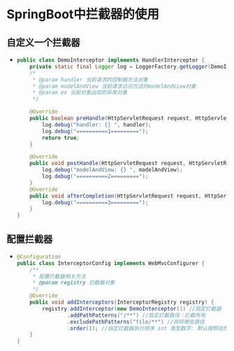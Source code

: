 # SpringBoot中拦截器的使用

## 自定义一个拦截器

* ```java
  public class DemoInterceptor implements HandlerInterceptor {
      private static final Logger log = LoggerFactory.getLogger(DemoInterceptor.class);
      /*
       * @param handler 当前请求的控制器方法对象
       * @param modelAndView 当前请求访问方法的modelAndView对象
       * @param ex 当前对象出现的异常对象
       */
  
      @Override
      public boolean preHandle(HttpServletRequest request, HttpServletResponse response, Object handler) throws Exception {
          log.debug("handler: {} ", handler);
          log.debug("==========1=========");
          return true;
      }
  
      @Override
      public void postHandle(HttpServletRequest request, HttpServletResponse response, Object handler, ModelAndView modelAndView) throws Exception {
          log.debug("modelAndView: {} ", modelAndView);
          log.debug("==========2=========");
      }
      @Override
      public void afterCompletion(HttpServletRequest request, HttpServletResponse response, Object handler, Exception ex) throws Exception {
          log.debug("==========3=========");
      }
  }
  ```

## 配置拦截器

* ```java
  @Configuration
  public class InterceptorConfig implements WebMvcConfigurer {
      /**
       * 配置拦截器相关方法
       * @param registry 拦截器对象
       */
      @Override
      public void addInterceptors(InterceptorRegistry registry) {
          registry.addInterceptor(new DemoInterceptor()) //指定拦截器
                  .addPathPatterns("/**") //指定拦截路径：拦截所有
                  .excludePathPatterns("file/**") //排除哪些路径
                  .order(1); //指定拦截器执行顺序 int 类型数字: 默认按照自然排序执行  数字相同时,按照配置顺序执行
      }
  }
  ```






